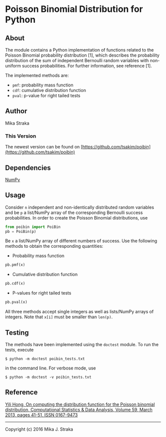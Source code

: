 # Poisson Binomial Distribution for Python

## About
The module contains a Python implementation of functions related to the Poisson
Binomial probability distribution \[1\], which describes the probability
distribution of the sum of independent Bernoulli random variables with
non-uniform success probabilities. For further information, see reference \[1\].

The implemented methods are:
* `pmf`: probability mass function
* `cdf`: cumulative distribution function
* `pval`: p-value for right tailed tests

## Author
Mika Straka

### This Version
The newest version can be found on
[https://github.com/tsakim/poibin](https://github.com/tsakim/poibin)

## Dependencies
[NumPy](http://www.numpy.org/)

## Usage
Consider `n` independent and non-identically distributed random variables and
be `p` a list/NumPy array of the corresponding Bernoulli success probabilities.
In order to create the Poisson Binomial distributions, use
```python
from poibin import PoiBin
pb = PoiBin(p)
```
Be `x` a list/NumPy array of different numbers of success. Use the following
methods to obtain the corresponding quantities:

* Probability mass function
```python
pb.pmf(x)
```
* Cumulative distribution function
```python
pb.cdf(x)
```
* P-values for right tailed tests
```python
pb.pval(x)
```

All three methods accept single integers as well as lists/NumPy arrays of integers. Note that `x[i]` must be smaller than `len(p)`.

## Testing
The methods have been implemented using the `doctest` module. To run the tests, execute

```
$ python -m doctest poibin_tests.txt
```
in the command line. For verbose mode, use

```
$ python -m doctest -v poibin_tests.txt
```

## Reference
[Yili Hong, On computing the distribution function for the Poisson binomial
distribution,
Computational Statistics & Data Analysis, Volume 59, March 2013, pages 41-51,
ISSN 0167-9473](http://dx.doi.org/10.1016/j.csda.2012.10.006)

---
Copyright (c) 2016 Mika J. Straka

